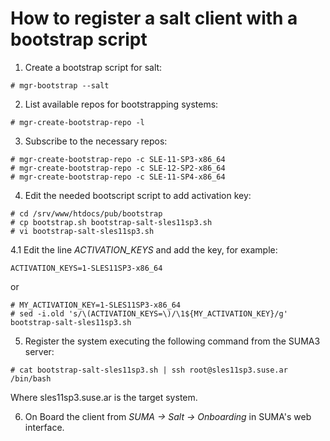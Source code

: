 # How to register a salt client with a bootstrap script

1. Create a bootstrap script for salt:

`# mgr-bootstrap --salt`

2. List available repos for bootstrapping systems:

`# mgr-create-bootstrap-repo -l`

3. Subscribe to the necessary repos:

```
# mgr-create-bootstrap-repo -c SLE-11-SP3-x86_64
# mgr-create-bootstrap-repo -c SLE-12-SP2-x86_64
# mgr-create-bootstrap-repo -c SLE-11-SP4-x86_64
```

4. Edit the needed bootscript script to add activation key:

```
# cd /srv/www/htdocs/pub/bootstrap
# cp bootstrap.sh bootstrap-salt-sles11sp3.sh
# vi bootstrap-salt-sles11sp3.sh
```

4.1 Edit the line _ACTIVATION_KEYS_ and add the key, for example:

`ACTIVATION_KEYS=1-SLES11SP3-x86_64` 

or

```
# MY_ACTIVATION_KEY=1-SLES11SP3-x86_64
# sed -i.old 's/\(ACTIVATION_KEYS=\)/\1${MY_ACTIVATION_KEY}/g' bootstrap-salt-sles11sp3.sh
```

5. Register the system executing the following command from the SUMA3 server:

`# cat bootstrap-salt-sles11sp3.sh | ssh root@sles11sp3.suse.ar /bin/bash`

Where sles11sp3.suse.ar is the target system.

6. On Board the client from _SUMA -> Salt -> Onboarding_ in SUMA's web
interface.
